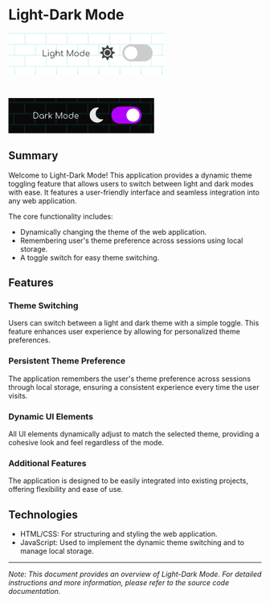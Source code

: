 # Light-Dark Mode

![Project Image Light](/img/light-dark-mode_light.png)

<br>

![Project Image Dark](/img/light-dark-mode_dark.png)

## Summary

Welcome to Light-Dark Mode! This application provides a dynamic theme toggling feature that allows users to switch between light and dark modes with ease. It features a user-friendly interface and seamless integration into any web application.

The core functionality includes:

- Dynamically changing the theme of the web application.
- Remembering user's theme preference across sessions using local storage.
- A toggle switch for easy theme switching.

## Features

### Theme Switching

Users can switch between a light and dark theme with a simple toggle. This feature enhances user experience by allowing for personalized theme preferences.

### Persistent Theme Preference

The application remembers the user's theme preference across sessions through local storage, ensuring a consistent experience every time the user visits.

### Dynamic UI Elements

All UI elements dynamically adjust to match the selected theme, providing a cohesive look and feel regardless of the mode.

### Additional Features

The application is designed to be easily integrated into existing projects, offering flexibility and ease of use.

## Technologies

- HTML/CSS: For structuring and styling the web application.
- JavaScript: Used to implement the dynamic theme switching and to manage local storage.

---

_Note: This document provides an overview of Light-Dark Mode. For detailed instructions and more information, please refer to the source code documentation._

